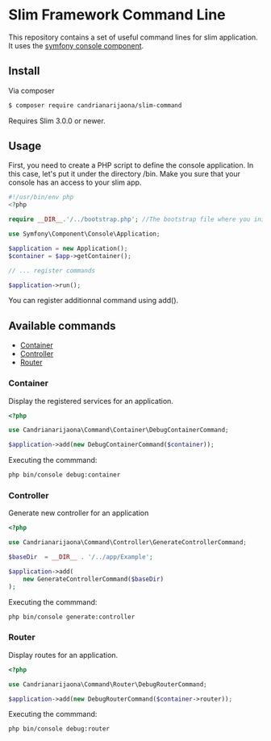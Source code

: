 # Slim Framework Command Line
This repository contains a set of useful command lines for slim application. It uses the [symfony console component](https://symfony.com/doc/current/components/console.html).

## Install

Via composer

``` bash
$ composer require candrianarijaona/slim-command
```

Requires Slim 3.0.0 or newer.

## Usage

First, you need to create a PHP script to define the console application.
In this case, let's put it under the directory /bin.
Make you sure that your console has an access to your slim app.

```php
#!/usr/bin/env php
<?php

require __DIR__.'/../bootstrap.php'; //The bootstrap file where you init your slim app

use Symfony\Component\Console\Application;

$application = new Application();
$container = $app->getContainer();

// ... register commands

$application->run();
```

You can register additionnal command using add().

## Available commands

* [Container](#container)
* [Controller](#controller)
* [Router](#router)

### Container

Display the registered services for an application.

```php
<?php

use Candrianarijaona\Command\Container\DebugContainerCommand;

$application->add(new DebugContainerCommand($container));
```

Executing the commmand:

```bash
php bin/console debug:container
```

### Controller

Generate new controller for an application 

```php
<?php

use Candrianarijaona\Command\Controller\GenerateControllerCommand;

$baseDir  = __DIR__ . '/../app/Example';

$application->add(
    new GenerateControllerCommand($baseDir)
);
```

Executing the commmand:

```bash
php bin/console generate:controller
```


### Router

Display routes for an application.

```php
<?php

use Candrianarijaona\Command\Router\DebugRouterCommand;

$application->add(new DebugRouterCommand($container->router));
```

Executing the commmand:

```bash
php bin/console debug:router
```


